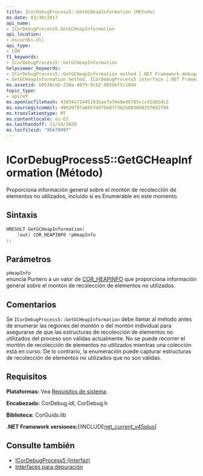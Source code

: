 ```yaml
---
title: ICorDebugProcess5::GetGCHeapInformation (Método)
ms.date: 03/30/2017
api_name:
- ICorDebugProcess5.GetGCHeapInformation
api_location:
- mscordbi.dll
api_type:
- COM
f1_keywords:
- ICorDebugProcess5::GetGCHeapInformation
helpviewer_keywords:
- ICorDebugProcess5::GetGCHeapInformation method [.NET Framework debugging]
- GetGCHeapInformation method, ICorDebugProcess5 interface [.NET Framework debugging]
ms.assetid: b9538ceb-230a-4079-9cb2-903dbf5c1848
topic_type:
- apiref
ms.openlocfilehash: 43054a71445193bae7a74e0ed6785cccd1d02dc2
ms.sourcegitcommit: d8020797a6657d0fbbdff362b80300815f682f94
ms.translationtype: MT
ms.contentlocale: es-ES
ms.lasthandoff: 11/24/2020
ms.locfileid: "95670997"
---
```

# <a name="icordebugprocess5getgcheapinformation-method"></a>ICorDebugProcess5::GetGCHeapInformation (Método)

Proporciona información general sobre el montón de recolección de elementos no utilizados, incluido si es Enumerable en este momento.  
  
## <a name="syntax"></a>Sintaxis  
  
```cpp  
HRESULT GetGCHeapInformation(  
    [out] COR_HEAPINFO *pHeapInfo  
);  
```  
  
## <a name="parameters"></a>Parámetros  

 `pHeapInfo`  
 enuncia Puntero a un valor de [COR_HEAPINFO](cor-heapinfo-structure.md) que proporciona información general sobre el montón de recolección de elementos no utilizados.  
  
## <a name="remarks"></a>Comentarios  

 Se `ICorDebugProcess5::GetGCHeapInformation` debe llamar al método antes de enumerar las regiones del montón o del montón individual para asegurarse de que las estructuras de recolección de elementos no utilizados del proceso son válidas actualmente. No se puede recorrer el montón de recolección de elementos no utilizados mientras una colección está en curso. De lo contrario, la enumeración puede capturar estructuras de recolección de elementos no utilizados que no son válidas.  
  
## <a name="requirements"></a>Requisitos  

 **Plataformas:** Vea [Requisitos de sistema](../../get-started/system-requirements.md).  
  
 **Encabezado:** CorDebug.idl, CorDebug.h  
  
 **Biblioteca:** CorGuids.lib  
  
 **.NET Framework versiones:**[!INCLUDE[net_current_v45plus](../../../../includes/net-current-v45plus-md.md)]  
  
## <a name="see-also"></a>Consulte también

- [ICorDebugProcess5 (Interfaz)](icordebugprocess5-interface.md)
- [Interfaces para depuración](debugging-interfaces.md)
